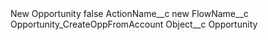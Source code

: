 <?xml version="1.0" encoding="UTF-8"?>
<CustomMetadata xmlns="http://soap.sforce.com/2006/04/metadata" xmlns:xsi="http://www.w3.org/2001/XMLSchema-instance" xmlns:xsd="http://www.w3.org/2001/XMLSchema">
    <label>New Opportunity</label>
    <protected>false</protected>
    <values>
        <field>ActionName__c</field>
        <value xsi:type="xsd:string">new</value>
    </values>
    <values>
        <field>FlowName__c</field>
        <value xsi:type="xsd:string">Opportunity_CreateOppFromAccount</value>
    </values>
    <values>
        <field>Object__c</field>
        <value xsi:type="xsd:string">Opportunity</value>
    </values>
</CustomMetadata>
